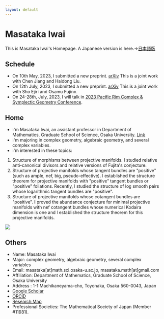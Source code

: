 ```yaml
---
layout: default
---
```




# **Masataka Iwai**
This is Masataka Iwai's Homepage.
A Japanese version is here.→[日本語版](https://masataka123.github.io/blog3/)

## **Schedule**
- On 10th May, 2023,  I submitted a new preprint. [arXiv](https://arxiv.org/abs/2303.00268) This is a joint work with Chen Jiang and Haidong Liu. 
- On 12th July, 2023,  I submitted a new preprint. [arXiv](https://arxiv.org/abs/2307.05022) This is a joint work with Sho Ejiri and Osamu Fujino.
- On 24-28th, July, 2023, I will talk in  [2023 Pacific Rim Complex & Symplectic Geometry Conference](https://2023prcsg.casconf.cn/page/1625378116333604865). 

## **Home**
- I'm Masataka Iwai, an assistant professor in Department of Mathematics, Graduate School of Science, Osaka University. [Link](http://www.math.sci.osaka-u.ac.jp/eng/staff.html)
- I'm majoring in complex geometry, algebraic geometry, and several complex variables.
- I'm interested in these topics:
1. Structure of morphisms between projective manifolds. I studied relative anti-canonical divisors and relative versions of Fujita's conjecture.
2. Structure of projective manifolds whose tangent bundles are "positive" (such as ample, nef, big, pseudo-effective). 
I established the structure theorem for projective manifolds with "positive" tangent bundles or "positive" foliations.
Recently, I studied the structure of log smooth pairs whose logarithmic tangent bundles are "positive".
3. Structure of projective manifolds whose cotangent bundles are "positive". 
I proved the abundance conjecture for minimal projective manifolds with nef cotangent bundles whose numerical Kodaira dimension is one and I established the structure theorem for this projective manifolds.
<!--- - I study the structures of complex projective manifolds whose tangent bundles are "positive" (such as nef, big, pseudo-effective, and so on) and the morphisms between smooth projective varieties by using singular Hermitian metrics. -->
![](https://masataka123.github.io/blog3_e/picture/1.jpg )

## **Others**
- Name: Masataka Iwai
- Major: complex geometry, algebraic geometry, several complex variables
- Email: masataka[at]math.sci.osaka-u.ac.jp, masataka.math[at]gmail.com 
- Affiliation: Department of Mathematics, Graduate School of Science, Osaka University 
- Address : 1-1 Machikaneyama-cho, Toyonaka, Osaka 560-0043, Japan
- [Google Scholar](https://scholar.google.com/citations?hl=ja&user=ZTKnR6QAAAAJ)
- [ORCiD](https://orcid.org/0000-0002-0273-0360)
- [Research Map](https://researchmap.jp/Masataka_iwai)
- Professional Societies: The Mathematical Society of Japan (Member #11981).



